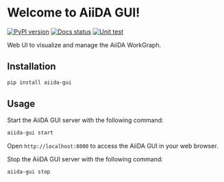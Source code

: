 # Welcome to AiiDA GUI!
[![PyPI version](https://badge.fury.io/py/aiida-gui.svg)](https://badge.fury.io/py/aiida-gui)
[![Docs status](https://readthedocs.org/projects/aiida-gui/badge)](http://aiida-gui.readthedocs.io/)
[![Unit test](https://github.com/aiidateam/aiida-gui/actions/workflows/ci.yml/badge.svg)](https://github.com/aiidateam/aiida-gui/actions/workflows/ci.yml)


Web UI to visualize and manage the AiiDA WorkGraph.


## Installation

```bash
pip install aiida-gui
````

## Usage

Start the AiiDA GUI server with the following command:

```bash
aiida-gui start
```

Open `http://localhost:8000` to access the AiiDA GUI in your web browser.

Stop the AiiDA GUI server with the following command:

```bash
aiida-gui stop
```
